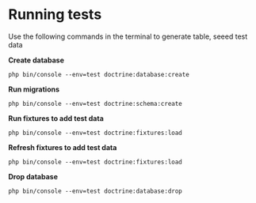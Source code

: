 # Running tests

Use the following commands in the terminal to generate table, seeed test data

**Create database**

`php bin/console --env=test doctrine:database:create`

**Run migrations**

`php bin/console --env=test doctrine:schema:create`

**Run fixtures to add test data**

`php bin/console --env=test doctrine:fixtures:load`

**Refresh fixtures to add test data**

`php bin/console --env=test doctrine:fixtures:load`

**Drop database**

`php bin/console --env=test doctrine:database:drop`
